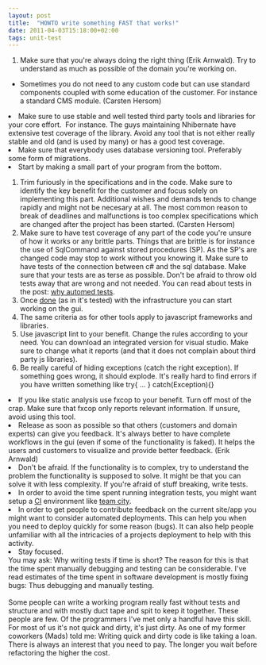 ```yaml
---
layout: post
title:  "HOWTO write something FAST that works!"
date: 2011-04-03T15:18:00+02:00
tags: unit-test
---
```


<div dir="ltr" style="text-align: left;" trbidi="on">
<ol style="text-align: left;">
<li>Make sure that you're always doing the right thing (Erik Arnwald). Try to understand as much as possible of the domain you're working on.</li>
</ol>
<ul>
<li>Sometimes you do not need to any custom code but can use standard components coupled with some education of the customer. For instance a standard CMS module. (Carsten Hersom)</li>
</ul>
<li>Make sure to use stable and well tested third party tools and libraries for your core effort.  For instance. The guys maintaining Nhibernate have extensive test coverage of the library. Avoid any tool that is not either really stable and old (and is used by many) or has a good test coverage.</li>
<li>Make sure that everybody uses database versioning tool. Preferably some form of migrations. </li>
<li>Start by making a small part of your program from the bottom. </li>
<ol>
<li>Trim furiously in the specifications and in the code. Make sure to identify the key benefit for the customer and focus solely on implementing this part. Additional wishes and demands tends to change rapidly and might not be necesary at all. The most common reason to break of deadlines and malfunctions is too complex specifications which are changed after the project has been started. (Carsten Hersom)</li>
<li>Make sure to have test coverage of any part of the code you're unsure of how it works or any brittle parts. Things that are brittle is for instance the use of SqlCommand against stored procedures (SP). As the SP's are changed code may stop to work without you knowing it. Make sure to have tests of the connection between c# and the sql database. Make sure that your tests are as terse as possible. Don't be afraid to throw old tests away that are wrong and not needed. You can read about tests in the post: <a href="/2011/03/why-automated-tests.html">why automed tests</a>.</li>
<li>Once <u>done</u> (as in it's tested) with the infrastructure you can start working on the gui. </li>
<li>The same criteria as for other tools apply to javascript frameworks and libraries.</li>
<li>Use javascript lint to your benefit. Change the rules according to your need. You can download an integrated version for visual studio. Make sure to change what it reports (and that it does not complain about third party js libraries).</li>
<li>Be really careful of hiding exceptions (catch the right exception). If something goes wrong, it should explode. It's really hard to find errors if you have written something like try{ ... } catch(Exception){}</li>
</ol>
<li>If you like static analysis use fxcop to your benefit. Turn off most of the crap. Make sure that fxcop only reports relevant information. If unsure, avoid using this tool.</li>
<li>Release as soon as possible so that others (customers and domain experts) can give you feedback. It's always better to have complete workflows in the gui (even if some of the functionality is faked). It helps the users and customers to visualize and provide better feedback. (Erik Arnwald)</li>
<li>Don't be afraid. If the functionality is to complex, try to understand the problem the functionality is supposed to solve. It might be that you can solve it with less complexity. If you're afraid of stuff breaking, write tests.</li>
<li>In order to avoid the time spent running integration tests, you might want setup a <a href="http://en.wikipedia.org/wiki/Continuous_integration">CI</a> environment like <a href="http://www.jetbrains.com/teamcity/">team city</a>. </li>
<li>In order to get people to contribute feedback on the current site/app you might want to consider automated deployments. This can help you when you need to deploy quickly for some reason (bugs). It can also help people unfamiliar with all the intricacies of a projects deployment to help with this activity. </li>
<li>Stay focused.</li>

<div>
You may ask: Why writing tests if time is short? The reason for this is that the time spent manually debugging and testing can be considerable. I've read estimates of the time spent in software development is mostly fixing bugs: Thus debugging and manually testing. </div>
<div>
<br>
</div>
<div>
Some people can write a working program really fast without tests and structure and with mostly duct tape and spit to keep it together. These people are few. Of the programmers I've met only a handful have this skill. For most of us it's not quick and dirty, it's just dirty. As one of my former coworkers (Mads) told me: Writing quick and dirty code is like taking a loan. There is always an interest that you need to pay. The longer you wait before refactoring the higher the cost.</div>
</div>
<div style="clear: both;"></div>
